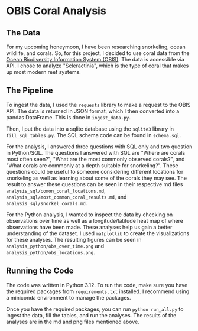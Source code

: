 # OBIS Coral Analysis
## The Data
For my upcoming honeymoon, I have been researching snorkeling, ocean wildlife, and corals. So, for this project, I decided to use
coral data from the [Ocean Biodiversity Information System (OBIS)](https://obis.org/data/access/). The data is accessible via API. I chose to analyze "Scleractinia",
which is the type of coral that makes up most modern reef systems.

## The Pipeline 

To ingest the data, I used the `requests` library to make a request to the OBIS API. 
The data is returned in JSON format, which I then converted into a pandas DataFrame. This is done in `ingest_data.py`.

Then, I put the data into a sqlite database using the `sqlite3` library in `fill_sql_tables.py`. The SQL schema code can be found in `schema.sql`.

For the analysis, I answered three questions with SQL only and two question in Python/SQL. The questions I answered with SQL are 
"Where are corals most often seen?", "What are the most commonly observed corals?", and "What corals are commonly at a depth suitable for snorkeling?".
These questions could be useful to someone considering different locations for snorkeling as well as learning about some of the corals they may see. 
The result to answer these questions can be seen in their respective md files 
`analysis_sql/comon_coral_locations.md`, `analysis_sql/most_common_coral_results.md`, and `analysis_sql/snorkel_corals.md`.

For the Python analysis, I wanted to inspect the data by checking on observations over time as 
well as a longitude/latitude heat map of where observations have been made. These analyses help us gain a better understanding of the dataset. I used `matplotlib` to create the visualizations for these analyses. 
The resulting figures can be seen in `analysis_python/obs_over_time.png` and `analysis_python/obs_locations.png`. 

## Running the Code

The code was written in Python 3.12. To run the code, make sure you have the required packages from `requirements.txt` installed. 
I recommend using a miniconda environment to manage the packages.

Once you have the required packages, you can run `python run_all.py` to ingest the data, fill the tables, and run the analyses.
The results of the analyses are in the md and png files mentioned above.